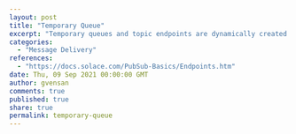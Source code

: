 ```yaml
---
layout: post
title: "Temporary Queue"
excerpt: "Temporary queues and topic endpoints are dynamically created and destroyed by client applications. Temporary queues and topic endpoints are typically used as temporary destinations for service requests."
categories:
  - "Message Delivery"
references:
  - "https://docs.solace.com/PubSub-Basics/Endpoints.htm"
date: Thu, 09 Sep 2021 00:00:00 GMT
author: gvensan
comments: true
published: true
share: true
permalink: temporary-queue
---
```

